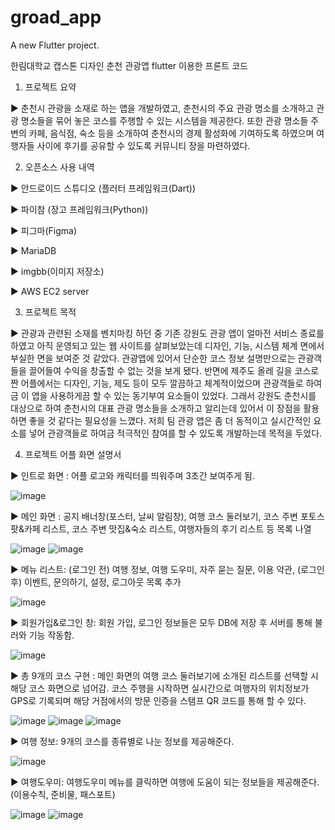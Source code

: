 # groad_app

A new Flutter project.

한림대학교 캡스톤 디자인 춘천 관광앱 flutter 이용한 프론트 코드

1. 프로젝트 요약

▶ 춘천시 관광을 소재로 하는 앱을 개발하였고, 춘천시의 주요 관광 명소를 소개하고 관광 명소들을 묶어 놓은 코스를 주행할 수 있는 시스템을 제공한다. 또한 관광 명소들 주변의 카페, 음식점, 숙소 등을 소개하여 춘천시의 경제 활성화에 기여하도록 하였으며 여행자들 사이에 후기를 공유할 수 있도록 커뮤니티 장을 마련하였다.

2. 오픈소스 사용 내역

▶ 안드로이드 스튜디오 (플러터 프레임워크(Dart))

▶ 파이참 (장고 프레임워크(Python))

▶ 피그마(Figma)

▶ MariaDB

▶ imgbb(이미지 저장소)

▶ AWS EC2 server

3. 프로젝트 목적

▶ 관광과 관련된 소재를 벤치마킹 하던 중 기존 강원도 관광 앱이 얼마전 서비스 종료를 하였고 아직 운영되고 있는 웹 사이트를 살펴보았는데 디자인, 기능, 시스템 체계 면에서 부실한 면을 보여준 것 같았다. 관광앱에 있어서 단순한 코스 정보 설명만으로는 관광객들을 끌어들여 수익을 창출할 수 없는 것을 보게 됐다. 반면에 제주도 올레 길을 코스로 짠 어플에서는 디자인, 기능, 제도 등이 모두 깔끔하고 체계적이었으며 관광객들로 하여금 이 앱을 사용하게끔 할 수 있는 동기부여 요소들이 있었다. 그래서 강원도 춘천시를 대상으로 하여 춘천시의 대표 관광 명소들을 소개하고 알리는데 있어서 이 장점을 활용하면 좋을 것 같다는 필요성을 느꼈다. 저희 팀 관광 앱은 좀 더 동적이고 실시간적인 요소를 넣어 관광객들로 하여금 적극적인 참여를 할 수 있도록 개발하는데 목적을 두었다.

4. 프로젝트 어플 화면 설명서

▶ 인트로 화면 : 어플 로고와 캐릭터를 띄워주며 3초간 보여주게 됨.

![image](https://user-images.githubusercontent.com/77048218/222997914-32de434f-4f9c-49a3-a2b0-ef3a697854db.png)

▶ 메인 화면 : 공지 배너창(포스터, 날씨 알림창), 여행 코스 둘러보기, 코스 주변 포토스팟&카페 리스트, 코스 주변 맛집&숙소 리스트, 여행자들의 후기 리스트 등 목록 나열

![image](https://user-images.githubusercontent.com/77048218/222997975-4d740060-5058-4d7f-b079-df08ace2c91e.png)
![image](https://user-images.githubusercontent.com/77048218/222998033-154b2538-9b45-4914-804c-7f1fccfac5e2.png)

▶ 메뉴 리스트: (로그인 전) 여행 정보, 여행 도우미, 자주 묻는 질문, 이용 약관, (로그인 후) 이벤트, 문의하기, 설정, 로그아웃 목록 추가 

![image](https://user-images.githubusercontent.com/77048218/222998084-197d35a2-0959-4ab6-8d83-1bacd90491e0.png)

▶ 회원가입&로그인 창: 회원 가입, 로그인 정보들은 모두 DB에 저장 후 서버를 통해 불러와 기능 작동함.

![image](https://user-images.githubusercontent.com/77048218/222998251-82b06441-1cdb-477d-abb5-af6c89c523ce.png)

▶ 총 9개의 코스 구현 : 메인 화면의 여행 코스 둘러보기에 소개된 리스트를 선택할 시 해당 코스 화면으로 넘어감. 코스 주행을 시작하면 실시간으로 여행자의 위치정보가 GPS로 기록되며 해당 거점에서의 방문 인증을 스탬프 QR 코드를 통해 할 수 있다. 

![image](https://user-images.githubusercontent.com/77048218/222998399-dee85429-3f98-4e12-a619-e80cf33846f6.png)
![image](https://user-images.githubusercontent.com/77048218/222998477-b75a263b-c60b-45fd-a57a-50103182d77f.png)
![image](https://user-images.githubusercontent.com/77048218/222998534-70964407-6eb5-4d99-a779-58f209aa4308.png)

▶ 여행 정보: 9개의 코스를 종류별로 나눈 정보를 제공해준다.

![image](https://user-images.githubusercontent.com/77048218/222998725-09c125ac-5874-4662-8402-df55ec85e40d.png)

▶ 여행도우미: 여행도우미 메뉴를 클릭하면 여행에 도움이 되는 정보들을 제공해준다. (이용수칙, 준비물, 패스포트)

![image](https://user-images.githubusercontent.com/77048218/222998912-feafd303-4d57-4b0e-bba0-5d50b902f376.png)
![image](https://user-images.githubusercontent.com/77048218/222998934-8a892095-8120-4b8a-afb4-4c4bbcc9ddab.png)



